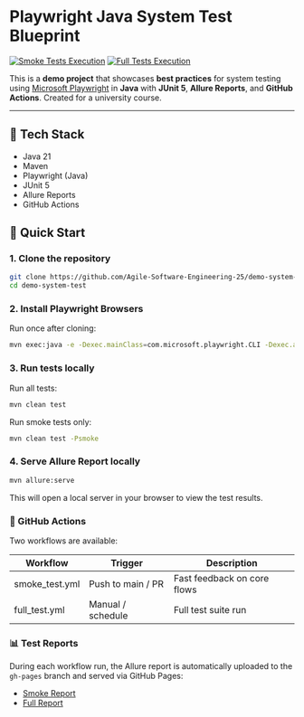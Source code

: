 # Playwright Java System Test Blueprint

[![Smoke Tests Execution](https://github.com/Agile-Software-Engineering-25/demo-system-test/actions/workflows/smoke_test.yml/badge.svg)](https://github.com/Agile-Software-Engineering-25/demo-system-test/actions/workflows/smoke_test.yml)
[![Full Tests Execution](https://github.com/Agile-Software-Engineering-25/demo-system-test/actions/workflows/full_test.yml/badge.svg)](https://github.com/Agile-Software-Engineering-25/demo-system-test/actions/workflows/full_test.yml)

This is a **demo project** that showcases **best practices** for system testing using [Microsoft Playwright](https://playwright.dev/java/) in **Java** with **JUnit 5**, **Allure Reports**, and **GitHub Actions**. Created for a university course.

---

## 🧰 Tech Stack

- Java 21
- Maven
- Playwright (Java)
- JUnit 5
- Allure Reports
- GitHub Actions

## 🚀 Quick Start

### 1. Clone the repository

```bash
git clone https://github.com/Agile-Software-Engineering-25/demo-system-test.git
cd demo-system-test
```
### 2. Install Playwright Browsers
Run once after cloning:

```bash
mvn exec:java -e -Dexec.mainClass=com.microsoft.playwright.CLI -Dexec.args="install"
```
### 3. Run tests locally
Run all tests:

```bash
mvn clean test
```
Run smoke tests only:

```bash
mvn clean test -Psmoke
```

### 4. Serve Allure Report locally
```bash
mvn allure:serve
```
This will open a local server in your browser to view the test results.

### 🤖 GitHub Actions
Two workflows are available:

| Workflow       | Trigger           | Description                 |
|----------------|-------------------|-----------------------------|
| smoke_test.yml | Push to main / PR | Fast feedback on core flows |
| full_test.yml  | Manual / schedule | Full test suite run         |

### 📊 Test Reports

During each workflow run, the Allure report is automatically uploaded to the `gh-pages` branch and served via GitHub Pages:

- [Smoke Report](https://agile-software-engineering-25.github.io/demo-system-test/smoke/)
- [Full Report](https://agile-software-engineering-25.github.io/demo-system-test/full/)
